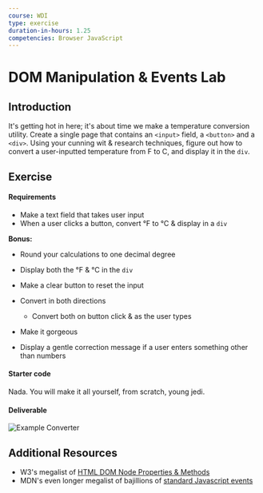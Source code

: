 ```yaml
---
course: WDI
type: exercise
duration-in-hours: 1.25
competencies: Browser JavaScript
---
```


# DOM Manipulation & Events Lab

## Introduction

It's getting hot in here; it's about time we make a temperature conversion utility. Create a single page that contains an `<input>` field, a `<button>` and a `<div>`. Using your cunning wit & research techniques, figure out how to convert a user-inputted temperature from F to C, and display it in the `div`.

## Exercise

#### Requirements

- Make a text field that takes user input
- When a user clicks a button, convert °F to °C & display in a `div`

**Bonus:**
- Round your calculations to one decimal degree
- Display both the °F & °C in the `div`
- Make a clear button to reset the input
- Convert in both directions
  - Convert both on  button click & as the user types

- Make it gorgeous
- Display a gentle correction message if a user enters something other than numbers

#### Starter code

Nada. You will make it all yourself, from scratch, young jedi.

#### Deliverable

![Example Converter](starter_code/images/example.png)

## Additional Resources

- W3's megalist of [HTML DOM Node Properties & Methods](http://www.w3schools.com/jsref/dom_obj_all.asp)
- MDN's even longer megalist of bajillions of [standard Javascript events](https://developer.mozilla.org/en-US/docs/Web/Events)
